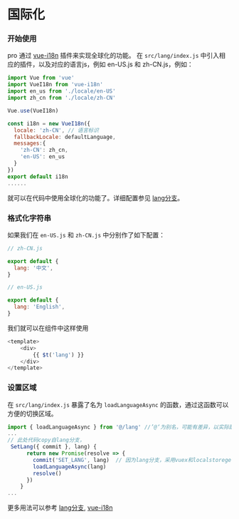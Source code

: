 # 国际化

### 开始使用

pro 通过 [vue-i18n](https://kazupon.github.io/vue-i18n/) 插件来实现全球化的功能。 在 `src/lang/index.js`  中引入相应的插件，以及对应的语言js，例如 en-US.js 和 zh-CN.js，例如：

```js
import Vue from 'vue'
import VueI18n from 'vue-i18n'
import en_us from './locale/en-US'
import zh_cn from './locale/zh-CN'

Vue.use(VueI18n)

const i18n = new VueI18n({
  locale: 'zh-CN', // 语言标识
  fallbackLocale: defaultLanguage,
  messages:{
    'zh-CN': zh_cn,
    'en-US': en_us
  }
})
export default i18n
......
```

就可以在代码中使用全球化的功能了。详细配置参见 [lang分支](https://github.com/sendya/ant-design-pro-vue/commits/feature/lang)。

### 格式化字符串

如果我们在 `en-US.js` 和 `zh-CN.js` 中分别作了如下配置：

```js
// zh-CN.js

export default {
  lang: '中文',
}

// en-US.js

export default {
  lang: 'English',
}
```

我们就可以在组件中这样使用

```js
<template>
    <div>
    	{{ $t('lang') }} 
    </div>
</template>
```

### 设置区域

在 `src/lang/index.js`  暴露了名为 `loadLanguageAsync`  的函数，通过这函数可以方便的切换区域。 

```js
import { loadLanguageAsync } from '@/lang' //’@‘为别名，可能有差异，以实际配置为准 
...
// 此处代码copy自lang分支，
 SetLang({ commit }, lang) {
      return new Promise(resolve => {
        commit('SET_LANG', lang)  // 因为lang分支，采用vuex和localstorege存储当前语言标识，若没有用到，此处可不写
        loadLanguageAsync(lang)
        resolve()
      })
    }
...
```

更多用法可以参考 [lang分支](https://github.com/sendya/ant-design-pro-vue/commits/feature/lang),  [vue-i18n](https://kazupon.github.io/vue-i18n/)